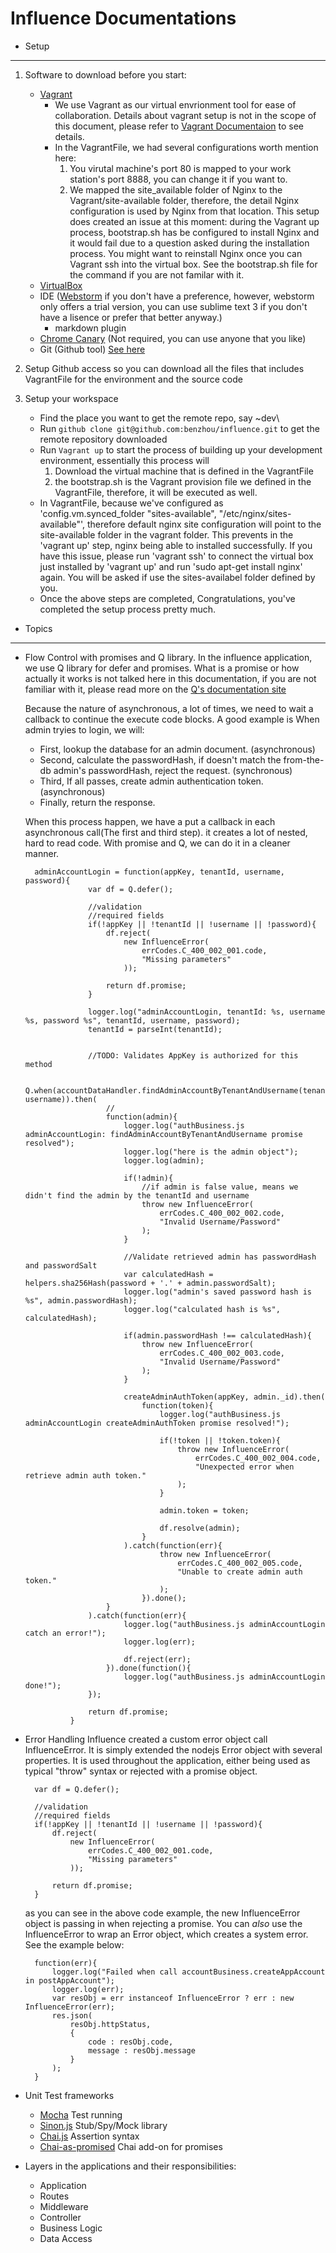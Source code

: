 Influence Documentations
===

- Setup
---

1. Software to download before you start:
    - [Vagrant](http://www.vagrantup.com/downloads.html)
      - We use Vagrant as our virtual envrionment tool for ease of collaboration. Details about vagrant setup is not in the scope of this document, please refer to [Vagrant Documentaion](http://docs.vagrantup.com/v2/) to see details.
      - In the VagrantFile, we had several configurations worth mention here:
        1. You virutal machine's port 80 is mapped to your work station's port 8888, you can change it if you want to.
        2. We mapped the site_available folder of Nginx to the Vagrant/site-available folder, therefore, the detail Nginx configuration is used by Nginx from that location. This setup does created an issue at this moment: during the Vagrant up process, bootstrap.sh has be configured to install Nginx and it would fail due to a question asked during the installation process. You might want to reinstall Nginx once you can Vagrant ssh into the virtual box. See the bootstrap.sh file for the command if you are not familar with it.
    - [VirtualBox](https://www.virtualbox.org/wiki/Downloads)
    - IDE ([Webstorm](http://www.jetbrains.com/webstorm/download/) if you don't have a preference, however, webstorm only offers a trial version, you can use sublime text 3 if you don't have a lisence or prefer that better anyway.)
        - markdown plugin
    - [Chrome Canary](http://www.google.com/intl/en/chrome/browser/canary.html) (Not required, you can use anyone that you like)
    - Git (Github tool) [See here](https://help.github.com/articles/set-up-git)
    
2. Setup Github access so you can download all the files that includes VagrantFile for the environment and the source code 
3. Setup your workspace
    - Find the place you want to get the remote repo, say ~dev\
    - Run `github clone git@github.com:benzhou/influence.git` to get the remote repository downloaded
    - Run `Vagrant up` to start the process of building up your development environment, essentially this process will 
        1. Download the virtual machine that is defined in the VagrantFile
        2. the bootstrap.sh is the Vagrant provision file we defined in the VagrantFile, therefore, it will be executed as well. 
    - In VagrantFile, because we've configured as 'config.vm.synced_folder "sites-available", "/etc/nginx/sites-available"', therefore default nginx site configuration will point to the 
      site-available folder in the vagrant folder. This prevents in the 'vagrant up' step, nginx being able to installed successfully. If you have this issue, please run 'vagrant ssh' to connect
      the virtual box just installed by 'vagrant up' and run 'sudo apt-get install nginx' again. You will be asked if use the sites-availabel folder defined by you.  
    - Once the above steps are completed, Congratulations, you've completed the setup process pretty much.
    
- Topics
---
- Flow Control with promises and Q library. 
    In the influence application, we use Q library for defer and promises. What is a promise or how actually it works is not talked here in this 
    documentation, if you are not familiar with it, please read more on the [Q's documentation site](http://documentup.com/kriskowal/q/)
    
    Because the nature of asynchronous, a lot of times, we need to wait a callback to continue the execute code blocks. A good example is
    When admin tryies to login, we will:
    
    - First, lookup the database for an admin document. (asynchronous)
    - Second, calculate the passwordHash, if doesn't match the from-the-db admin's passwordHash, reject the request. (synchronous)
    - Third, If all passes, create admin authentication token. (asynchronous)
    - Finally, return the response.
     
    When this process happen, we have a put a callback in each asynchronous call(The first and third step). it creates a lot of nested,
     hard to read code. With promise and Q, we can do it in a cleaner manner.
        
        adminAccountLogin = function(appKey, tenantId, username, password){
                    var df = Q.defer();
        
                    //validation
                    //required fields
                    if(!appKey || !tenantId || !username || !password){
                        df.reject(
                            new InfluenceError(
                                errCodes.C_400_002_001.code,
                                "Missing parameters"
                            ));
        
                        return df.promise;
                    }
        
                    logger.log("adminAccountLogin, tenantId: %s, username %s, password %s", tenantId, username, password);
                    tenantId = parseInt(tenantId);
        
        
                    //TODO: Validates AppKey is authorized for this method
        
                    Q.when(accountDataHandler.findAdminAccountByTenantAndUsername(tenantId, username)).then(
                        //
                        function(admin){
                            logger.log("authBusiness.js adminAccountLogin: findAdminAccountByTenantAndUsername promise resolved");
                            logger.log("here is the admin object");
                            logger.log(admin);
        
                            if(!admin){
                                //if admin is false value, means we didn't find the admin by the tenantId and username
                                throw new InfluenceError(
                                    errCodes.C_400_002_002.code,
                                    "Invalid Username/Password"
                                );
                            }
        
                            //Validate retrieved admin has passwordHash and passwordSalt
                            var calculatedHash = helpers.sha256Hash(password + '.' + admin.passwordSalt);
                            logger.log("admin's saved password hash is %s", admin.passwordHash);
                            logger.log("calculated hash is %s", calculatedHash);
        
                            if(admin.passwordHash !== calculatedHash){
                                throw new InfluenceError(
                                    errCodes.C_400_002_003.code,
                                    "Invalid Username/Password"
                                );
                            }
        
                            createAdminAuthToken(appKey, admin._id).then(
                                function(token){
                                    logger.log("authBusiness.js adminAccountLogin createAdminAuthToken promise resolved!");
        
                                    if(!token || !token.token){
                                        throw new InfluenceError(
                                            errCodes.C_400_002_004.code,
                                            "Unexpected error when retrieve admin auth token."
                                        );
                                    }
        
                                    admin.token = token;
        
                                    df.resolve(admin);
                                }
                            ).catch(function(err){
                                    throw new InfluenceError(
                                        errCodes.C_400_002_005.code,
                                        "Unable to create admin auth token."
                                    );
                                }).done();
                        }
                    ).catch(function(err){
                            logger.log("authBusiness.js adminAccountLogin catch an error!");
                            logger.log(err);
        
                            df.reject(err);
                        }).done(function(){
                            logger.log("authBusiness.js adminAccountLogin done!");
                    });
        
                    return df.promise;
                }


- Error Handling
    Influence created a custom error object call InfluenceError. It is simply extended the nodejs Error object with several properties.
    It is used throughout the application, either being used as typical "throw" syntax or rejected with a promise object. 
        
        var df = Q.defer();
        
        //validation
        //required fields
        if(!appKey || !tenantId || !username || !password){
            df.reject(
                new InfluenceError(
                    errCodes.C_400_002_001.code,
                    "Missing parameters"
                ));
    
            return df.promise;
        }
    as you can see in the above code example, the new InfluenceError object is passing in when rejecting a promise. 
    You can *also* use the InfluenceError to wrap an Error object, which creates a system error. See the example below:
        
        function(err){
            logger.log("Failed when call accountBusiness.createAppAccount in postAppAccount");
            logger.log(err);
            var resObj = err instanceof InfluenceError ? err : new InfluenceError(err);
            res.json(
                resObj.httpStatus,
                {
                    code : resObj.code,
                    message : resObj.message
                }
            );
        }
    
   
- Unit Test frameworks
    * [Mocha](http://visionmedia.github.io/mocha/) Test running
    * [Sinon.js](http://sinonjs.org/docs) Stub/Spy/Mock library
    * [Chai.js](http://chaijs.com/api/) Assertion syntax
    * [Chai-as-promised](https://github.com/domenic/chai-as-promised/) Chai add-on for promises
    
- Layers in the applications and their responsibilities:
    - Application
    - Routes
    - Middleware
    - Controller
    - Business Logic
    - Data Access
        
